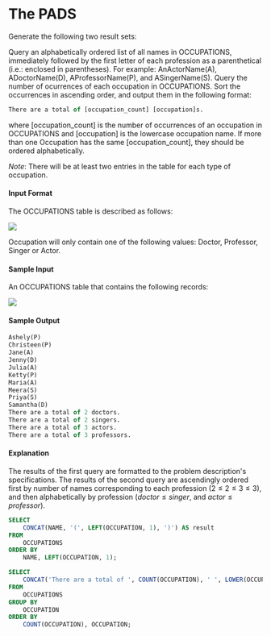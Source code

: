 # The PADS

Generate the following two result sets:

Query an alphabetically ordered list of all names in OCCUPATIONS, immediately followed by the first letter of each profession as a parenthetical (i.e.: enclosed in parentheses). For example: AnActorName(A), ADoctorName(D), AProfessorName(P), and ASingerName(S).
Query the number of ocurrences of each occupation in OCCUPATIONS. Sort the occurrences in ascending order, and output them in the following format:

```sql
There are a total of [occupation_count] [occupation]s.
```

where [occupation_count] is the number of occurrences of an occupation in OCCUPATIONS and [occupation] is the lowercase occupation name. If more than one Occupation has the same [occupation_count], they should be ordered alphabetically.

$Note$: There will be at least two entries in the table for each type of occupation.

#### Input Format

The OCCUPATIONS table is described as follows: 

<img src="https://s3.amazonaws.com/hr-challenge-images/12889/1443816414-2a465532e7-1.png">

Occupation will only contain one of the following values: Doctor, Professor, Singer or Actor.

#### Sample Input

An OCCUPATIONS table that contains the following records:

<img src="https://s3.amazonaws.com/hr-challenge-images/12889/1443816608-0b4d01d157-2.png">

#### Sample Output

```sql
Ashely(P)
Christeen(P)
Jane(A)
Jenny(D)
Julia(A)
Ketty(P)
Maria(A)
Meera(S)
Priya(S)
Samantha(D)
There are a total of 2 doctors.
There are a total of 2 singers.
There are a total of 3 actors.
There are a total of 3 professors.
```

#### Explanation

The results of the first query are formatted to the problem description's specifications.
The results of the second query are ascendingly ordered first by number of names corresponding to each profession $(2 \le 2 \le 3 \le 3)$, and then alphabetically by profession ($doctor \le singer$, and $actor \le professor$).

```SQL
SELECT 
    CONCAT(NAME, '(', LEFT(OCCUPATION, 1), ')') AS result
FROM
    OCCUPATIONS
ORDER BY 
    NAME, LEFT(OCCUPATION, 1);

SELECT
    CONCAT('There are a total of ', COUNT(OCCUPATION), ' ', LOWER(OCCUPATION), 's.') AS result
FROM
    OCCUPATIONS
GROUP BY 
    OCCUPATION
ORDER BY 
    COUNT(OCCUPATION), OCCUPATION;
```